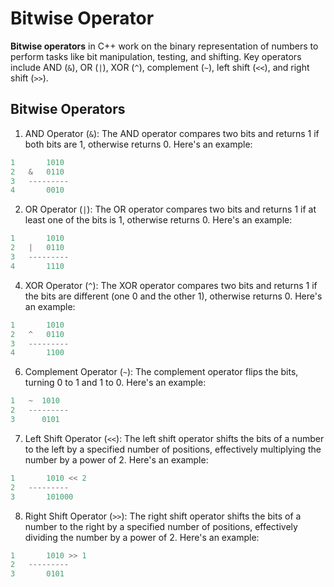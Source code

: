 # Bitwise Operator
**Bitwise operators** in C++ work on the binary representation of numbers to perform tasks like bit manipulation, testing, and shifting. Key operators include AND (`&`), OR (`|`), XOR (`^`), complement (`~`), left shift (`<<`), and right shift (`>>`).

## Bitwise Operators
1. AND Operator (`&`): The AND operator compares two bits and returns 1 if both bits are 1, otherwise returns 0. Here's an example:
```cpp
1	    1010
2	&   0110
3	---------
4	    0010
```
2. OR Operator (`|`): The OR operator compares two bits and returns 1 if at least one of the bits is 1, otherwise returns 0. Here's an example:
```cpp
1	    1010
2	|   0110
3	---------
4	    1110
```
4. XOR Operator (`^`): The XOR operator compares two bits and returns 1 if the bits are different (one 0 and the other 1), otherwise returns 0. Here's an example:
```cpp
1	    1010
2	^   0110
3	---------
4	    1100
```
6. Complement Operator (`~`): The complement operator flips the bits, turning 0 to 1 and 1 to 0. Here's an example:
```cpp
1	~  1010
2	---------
3	   0101
```
7. Left Shift Operator (`<<`): The left shift operator shifts the bits of a number to the left by a specified number of positions, effectively multiplying the number by a power of 2. Here's an example:
```cpp
1	    1010 << 2
2	---------
3	    101000
```
8. Right Shift Operator (`>>`): The right shift operator shifts the bits of a number to the right by a specified number of positions, effectively dividing the number by a power of 2. Here's an example:
```cpp
1	    1010 >> 1
2	---------
3	    0101
```

